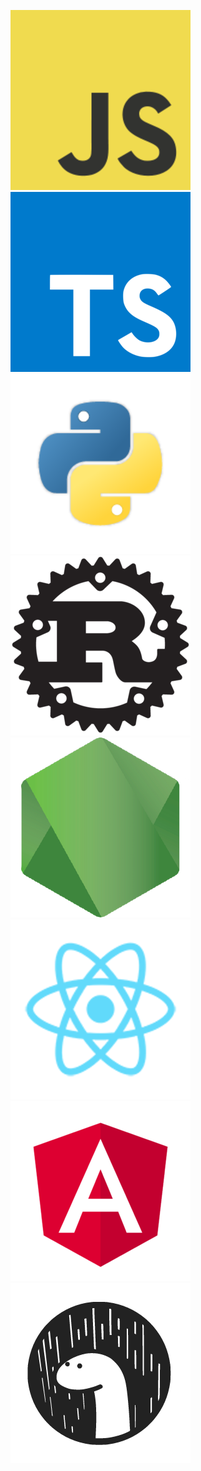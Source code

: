 [![JavaScript](https://raw.githubusercontent.com/github/explore/80688e429a7d4ef2fca1e82350fe8e3517d3494d/topics/javascript/javascript.png)](https://github.com/topics/javascript)
[![TypeScript](https://raw.githubusercontent.com/github/explore/6c6508f34230f0ac0d49e847a326429eefbfc030/topics/typescript/typescript.png)](https://github.com/topics/typescript)
[![Python](https://raw.githubusercontent.com/github/explore/80688e429a7d4ef2fca1e82350fe8e3517d3494d/topics/python/python.png)](https://github.com/topics/python)
[![Rust](https://raw.githubusercontent.com/github/explore/80688e429a7d4ef2fca1e82350fe8e3517d3494d/topics/rust/rust.png)](https://github.com/topics/rust)
[![NodeJS](https://raw.githubusercontent.com/github/explore/fd96fceccf8c42c99cbe29cf0f8dcc4736fcb85a/topics/nodejs/nodejs.png)](https://github.com/topics/nodejs)
[![React](https://raw.githubusercontent.com/github/explore/46beb428f6ba77f5de33ba7633402379aba5d92d/topics/react/react.png)](https://github.com/topics/react)
[![Angular](https://raw.githubusercontent.com/github/explore/80688e429a7d4ef2fca1e82350fe8e3517d3494d/topics/angular/angular.png)](https://github.com/topics/angular)
[![Deno](https://raw.githubusercontent.com/github/explore/361e2821e2dea67711cde99c9c40ed357061cf27/topics/deno/deno.png)](https://github.com/topics/deno)
